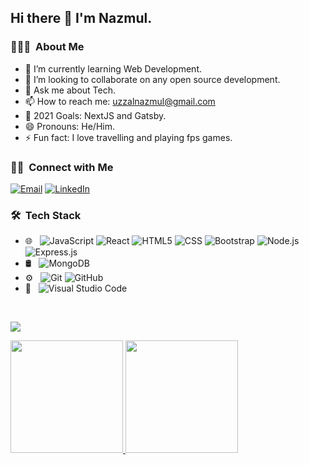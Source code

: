 ## Hi there 👋 I'm Nazmul.

<h3> 👨🏻‍💻 &nbsp;About Me </h3>

- 🌱 I’m currently learning Web Development.
- 👯 I’m looking to collaborate on any open source development.
- 💬 Ask me about Tech.
- 📫 How to reach me: uzzalnazmul@gmail.com
- 🥅 2021 Goals: NextJS and Gatsby.
- 😄 Pronouns: He/Him.
- ⚡ Fun fact: I love travelling and playing fps games.


<h3> 🤝🏻 &nbsp;Connect with Me </h3>

<p align="">
<a href="mailto:uzzalnazmul@gmail.com"><img alt="Email" src="https://img.shields.io/badge/Email-uzzalnazmul@gmail.com-informational?style=flat-square&logo=gmail"></a>
<a href="https://www.linkedin.com/in/nazmuluzzal/"><img alt="LinkedIn" src="https://img.shields.io/badge/LinkedIn-Md%20Nazmul%20Hasan-informational?style=flat-square&logo=linkedin"></a>
  
</p>
<h3> 🛠 &nbsp;Tech Stack</h3>

- 🌐 &nbsp;
  ![JavaScript](https://img.shields.io/badge/-JavaScript-333333?style=flat&logo=javascript)
  ![React](https://img.shields.io/badge/-React-333333?style=flat&logo=react)
  ![HTML5](https://img.shields.io/badge/-HTML5-333333?style=flat&logo=HTML5)
  ![CSS](https://img.shields.io/badge/-CSS-333333?style=flat&logo=CSS3&logoColor=1572B6)
  ![Bootstrap](https://img.shields.io/badge/-Bootstrap-333333?style=flat&logo=bootstrap&logoColor=563D7C)
  ![Node.js](https://img.shields.io/badge/-Node.js-333333?style=flat&logo=node.js)
  ![Express.js](https://img.shields.io/badge/-Express.js-333333?style=flat&logo=express)
- 🛢 &nbsp;
  ![MongoDB](https://img.shields.io/badge/-MongoDB-333333?style=flat&logo=mongodb)
- ⚙️ &nbsp;
  ![Git](https://img.shields.io/badge/-Git-333333?style=flat&logo=git)
  ![GitHub](https://img.shields.io/badge/-GitHub-333333?style=flat&logo=github)
- 🔧 &nbsp;
  ![Visual Studio Code](https://img.shields.io/badge/-Visual%20Studio%20Code-333333?style=flat&logo=visual-studio-code&logoColor=007ACC)
  
<br/>


![](https://komarev.com/ghpvc/?username=nazmuluzzal&color=blueviolet)


<a href="https://github.com/nazmuluzzal">
  <img height="180em" src="https://github-readme-stats.vercel.app/api?username=nazmuluzzal&theme=tokyonight&show_icons=true" />
  
  <img height="180em" src="https://github-readme-stats.vercel.app/api/top-langs/?username=nazmuluzzal&theme=tokyonight&layout=compact" />
</a>



